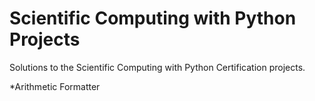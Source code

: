 # Scientific Computing with Python Projects

Solutions to the Scientific Computing with Python Certification projects.

*Arithmetic Formatter
